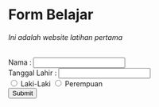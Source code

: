 <!DOCTYPE html>
  <html>
    <head>
      <tittle><h1><b>Form Belajar</b></h1></tittle>
      <body>
        <h6><i>Ini adalah website latihan pertama</i></h6>
        <form action="https://www.google.com/" method="SET">
          <label for="name">Nama :</label>
          <input id="name" type="text"/>
          <br>
          <label for="tanggal lahir">Tanggal Lahir :</label>
          <input id="tanggal lahir" type="tanggal" />
          <br>
          <input type="radio" id="laki-laki" name="fav_language" value="Laki-Laki">
          <label for="html">Laki-Laki</label>
          <input type="radio" id="perempuan" name="fav_language" value="Perempuan">
          <label for="html">Perempuan</label><br>
          <input type="submit" value="Submit">
        </form>
      </body>
    </head>
  </html>
